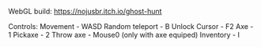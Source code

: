 WebGL build: https://nojusbr.itch.io/ghost-hunt

Controls:
Movement - WASD
Random teleport - B
Unlock Cursor - F2
Axe - 1
Pickaxe - 2
Throw axe - Mouse0 (only with axe equiped)
Inventory - I
